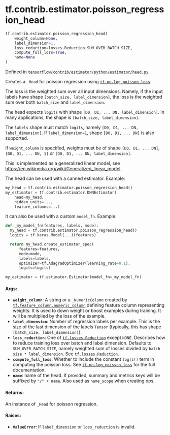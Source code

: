 <div itemscope itemtype="http://developers.google.com/ReferenceObject">
<meta itemprop="name" content="tf.contrib.estimator.poisson_regression_head" />
<meta itemprop="path" content="Stable" />
</div>

# tf.contrib.estimator.poisson_regression_head

``` python
tf.contrib.estimator.poisson_regression_head(
    weight_column=None,
    label_dimension=1,
    loss_reduction=losses.Reduction.SUM_OVER_BATCH_SIZE,
    compute_full_loss=True,
    name=None
)
```



Defined in [`tensorflow/contrib/estimator/python/estimator/head.py`](/code/stable/tensorflow/contrib/estimator/python/estimator/head.py).

Creates a `_Head` for poisson regression using <a href="../../../tf/nn/log_poisson_loss.md"><code>tf.nn.log_poisson_loss</code></a>.

The loss is the weighted sum over all input dimensions. Namely, if the input
labels have shape `[batch_size, label_dimension]`, the loss is the weighted
sum over both `batch_size` and `label_dimension`.

The head expects `logits` with shape `[D0, D1, ... DN, label_dimension]`.
In many applications, the shape is `[batch_size, label_dimension]`.

The `labels` shape must match `logits`, namely
`[D0, D1, ... DN, label_dimension]`. If `label_dimension=1`, shape
`[D0, D1, ... DN]` is also supported.

If `weight_column` is specified, weights must be of shape
`[D0, D1, ... DN]`, `[D0, D1, ... DN, 1]` or
`[D0, D1, ... DN, label_dimension]`.

This is implemented as a generalized linear model, see
https://en.wikipedia.org/wiki/Generalized_linear_model.

The head can be used with a canned estimator. Example:

```python
my_head = tf.contrib.estimator.poisson_regression_head()
my_estimator = tf.contrib.estimator.DNNEstimator(
    head=my_head,
    hidden_units=...,
    feature_columns=...)
```

It can also be used with a custom `model_fn`. Example:

```python
def _my_model_fn(features, labels, mode):
  my_head = tf.contrib.estimator.poisson_regression_head()
  logits = tf.keras.Model(...)(features)

  return my_head.create_estimator_spec(
      features=features,
      mode=mode,
      labels=labels,
      optimizer=tf.AdagradOptimizer(learning_rate=0.1),
      logits=logits)

my_estimator = tf.estimator.Estimator(model_fn=_my_model_fn)
```

#### Args:

* <b>`weight_column`</b>: A string or a `_NumericColumn` created by
    <a href="../../../tf/feature_column/numeric_column.md"><code>tf.feature_column.numeric_column</code></a> defining feature column representing
    weights. It is used to down weight or boost examples during training. It
    will be multiplied by the loss of the example.
* <b>`label_dimension`</b>: Number of regression labels per example. This is the size
    of the last dimension of the labels `Tensor` (typically, this has shape
    `[batch_size, label_dimension]`).
* <b>`loss_reduction`</b>: One of <a href="../../../tf/losses/Reduction.md"><code>tf.losses.Reduction</code></a> except `NONE`. Describes how to
    reduce training loss over batch and label dimension. Defaults to
    `SUM_OVER_BATCH_SIZE`, namely weighted sum of losses divided by
    `batch size * label_dimension`. See <a href="../../../tf/losses/Reduction.md"><code>tf.losses.Reduction</code></a>.
* <b>`compute_full_loss`</b>: Whether to include the constant `log(z!)` term in
    computing the poisson loss. See <a href="../../../tf/nn/log_poisson_loss.md"><code>tf.nn.log_poisson_loss</code></a> for the full
    documentation.
* <b>`name`</b>: name of the head. If provided, summary and metrics keys will be
    suffixed by `"/" + name`. Also used as `name_scope` when creating ops.


#### Returns:

An instance of `_Head` for poisson regression.


#### Raises:

* <b>`ValueError`</b>: If `label_dimension` or `loss_reduction` is invalid.